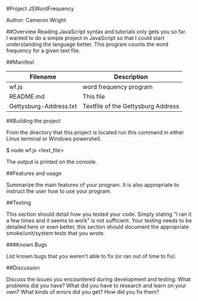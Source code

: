 #Project JSWordFrequency

Author: Cameron Wright

##Overview
Reading JavaScript syntax and tutorials only gets you so far.  
I wanted to do a simple project in JavaScript so that I could start 
understanding the language better.  This program counts the word frequency 
for a given text file.

##Manifest

|Filename       | Description                                                       |
|---------------|-------------------------------------------------------------------|
|wf.js          | word frequency program                                            |
|README.md      | This file                                                         |
|Gettysburg-Address.txt| Textfile of the Gettysburg Address                         |

##Building the project

From the directory that this project is located run this command in either Linux terminal or Windows powershell.

$ node wf.js <text_file> 

The output is printed on the console.

##Features and usage

Summarize the main features of your program. It is also appropriate to instruct the 
user how to use your program.

##Testing

This section should detail how you tested your code. Simply stating "I ran it a few 
times and it seems to work" is not sufficient. Your testing needs to be detailed here 
or even better, this section should document the appropriate smoke/unit/system tests that you wrote.

###Known Bugs

List known bugs that you weren't able to fix (or ran out of time to fix).

##Discussion

Discuss the issues you encountered during development and testing. What problems 
did you have? What did you have to research and learn on your own? What kinds of 
errors did you get? How did you fix them?
